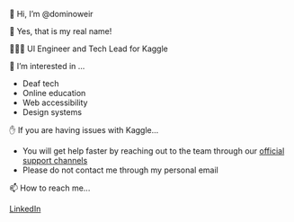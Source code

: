 👋 Hi, I’m @dominoweir

🌸 Yes, that is my real name!

👩🏼‍💻 UI Engineer and Tech Lead for Kaggle

👀 I’m interested in ...
- Deaf tech
- Online education
- Web accessibility
- Design systems


✋ If you are having issues with Kaggle...
- You will get help faster by reaching out to the team through our [official support channels](https://www.kaggle.com/contact)
- Please do not contact me through my personal email

📫 How to reach me...

[LinkedIn](https://www.linkedin.com/in/domino-weir/)

<!---
dominoweir/dominoweir is a ✨ special ✨ repository because its `README.md` (this file) appears on your GitHub profile.
You can click the Preview link to take a look at your changes.
--->
